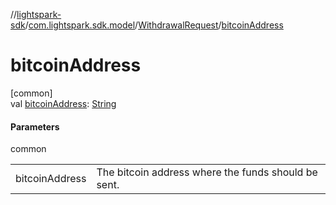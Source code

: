 //[lightspark-sdk](../../../index.md)/[com.lightspark.sdk.model](../index.md)/[WithdrawalRequest](index.md)/[bitcoinAddress](bitcoin-address.md)

# bitcoinAddress

[common]\
val [bitcoinAddress](bitcoin-address.md): [String](https://kotlinlang.org/api/latest/jvm/stdlib/kotlin/-string/index.html)

#### Parameters

common

| | |
|---|---|
| bitcoinAddress | The bitcoin address where the funds should be sent. |
